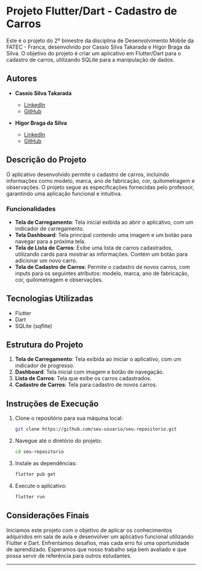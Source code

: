 # Projeto Flutter/Dart - Cadastro de Carros

Este é o projeto do 2º bimestre da disciplina de Desenvolvimento Mobile da FATEC - Franca, desenvolvido por Cassio Silva Takarada e Higor Braga da Silva. O objetivo do projeto é criar um aplicativo em Flutter/Dart para o cadastro de carros, utilizando SQLite para a manipulação de dados.

## Autores

- **Cassio Silva Takarada**
  - [LinkedIn](https://www.linkedin.com/in/cassiosilvatakarada7/)
  - [GitHub](https://github.com/cassiotakarada/)

- **Higor Braga da Silva**
  - [LinkedIn](https://www.linkedin.com/in/higor-braga-99010ba1/)
  - [GitHub](https://github.com/BragaHigor)

## Descrição do Projeto

O aplicativo desenvolvido permite o cadastro de carros, incluindo informações como modelo, marca, ano de fabricação, cor, quilometragem e observações. O projeto segue as especificações fornecidas pelo professor, garantindo uma aplicação funcional e intuitiva.

### Funcionalidades

- **Tela de Carregamento**: Tela inicial exibida ao abrir o aplicativo, com um indicador de carregamento.
- **Tela Dashboard**: Tela principal contendo uma imagem e um botão para navegar para a próxima tela.
- **Tela de Lista de Carros**: Exibe uma lista de carros cadastrados, utilizando cards para mostrar as informações. Contém um botão para adicionar um novo carro.
- **Tela de Cadastro de Carros**: Permite o cadastro de novos carros, com inputs para os seguintes atributos: modelo, marca, ano de fabricação, cor, quilometragem e observações.

## Tecnologias Utilizadas

- Flutter
- Dart
- SQLite (sqflite)

## Estrutura do Projeto

1. **Tela de Carregamento**: Tela exibida ao iniciar o aplicativo, com um indicador de progresso.
2. **Dashboard**: Tela inicial com imagem e botão de navegação.
3. **Lista de Carros**: Tela que exibe os carros cadastrados.
4. **Cadastro de Carros**: Tela para cadastro de novos carros.

## Instruções de Execução

1. Clone o repositório para sua máquina local:
   ```bash
   git clone https://github.com/seu-usuario/seu-repositorio.git

2. Navegue até o diretório do projeto:
   ```bash
   cd seu-repositorio

3. Instale as dependências:
   ```bash
   flutter pub get

4. Execute o aplicativo:
   ```bash
   flutter run

## Considerações Finais

Iniciamos este projeto com o objetivo de aplicar os conhecimentos adquiridos em sala de aula e desenvolver um aplicativo funcional utilizando Flutter e Dart. Enfrentamos desafios, mas cada erro foi uma oportunidade de aprendizado. Esperamos que nosso trabalho seja bem avaliado e que possa servir de referência para outros estudantes.

---
